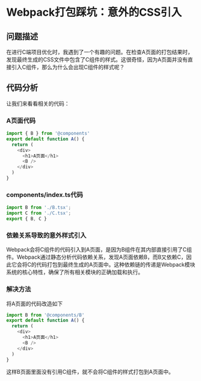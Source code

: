 # Webpack打包踩坑：意外的CSS引入

## 问题描述

在进行C端项目优化时，我遇到了一个有趣的问题。在检查A页面的打包结果时，发现最终生成的CSS文件中包含了C组件的样式。这很奇怪，因为A页面并没有直接引入C组件，那么为什么会出现C组件的样式呢？

## 代码分析

让我们来看看相关的代码：

### A页面代码
```ts
import { B } from '@components'
export default function A() {
  return (
    <div>
      <h1>A页面</h1>
      <B />
    </div>
  )
}
```
### components/index.ts代码
```ts
import B from './B.tsx';
import C from './C.tsx';
export { B, C }
```
### 依赖关系导致的意外样式引入
Webpack会将C组件的代码引入到A页面，是因为B组件在其内部直接引用了C组件。Webpack通过静态分析代码依赖关系，发现A页面依赖B，而B又依赖C，因此它会将C的代码打包到最终生成的A页面中。这种依赖链的传递是Webpack模块系统的核心特性，确保了所有相关模块的正确加载和执行。
### 解决方法
将A页面的代码改造如下
```ts
import B from '@components/B'
export default function A() {
  return (
    <div>
      <h1>A页面</h1>
      <B />
    </div>
  )
}
```
这样B页面里面没有引用C组件，就不会将C组件的样式打包到A页面中。
